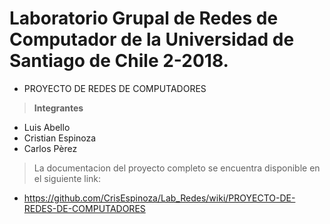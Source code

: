 # Laboratorio Grupal de Redes de Computador de la Universidad de Santiago de Chile 2-2018.


* PROYECTO DE REDES DE COMPUTADORES


> **Integrantes**
-  Luis Abello
-  Cristian Espinoza
-  Carlos Pèrez

> La documentacion del proyecto completo se encuentra disponible en el siguiente link: 

  * https://github.com/CrisEspinoza/Lab_Redes/wiki/PROYECTO-DE-REDES-DE-COMPUTADORES 
